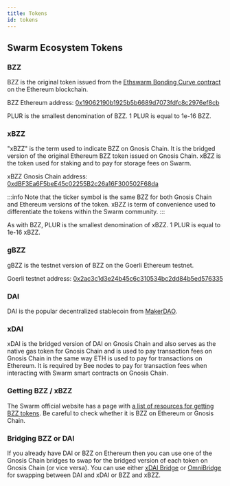 ```yaml
---
title: Tokens
id: tokens
---
```



## Swarm Ecosystem Tokens

### BZZ

BZZ is the original token issued from the [Ethswarm Bonding Curve contract](https://etherscan.io/address/0x4f32ab778e85c4ad0cead54f8f82f5ee74d46904) on the Ethereum blockchain. 

BZZ Ethereum address: [0x19062190b1925b5b6689d7073fdfc8c2976ef8cb](
https://etherscan.io/address/0x19062190b1925b5b6689d7073fdfc8c2976ef8cb)

PLUR is the smallest denomination of BZZ. 1 PLUR is equal to 1e-16 BZZ.

### xBZZ

"xBZZ" is the term used to indicate BZZ on Gnosis Chain. It is the bridged version of the original Ethereum BZZ token issued on Gnosis Chain. xBZZ is the token used for staking and to pay for storage fees on Swarm.

xBZZ Gnosis Chain address: [0xdBF3Ea6F5beE45c02255B2c26a16F300502F68da](https://gnosisscan.io/address/0xdBF3Ea6F5beE45c02255B2c26a16F300502F68da)

:::info
Note that the ticker symbol is the same BZZ for both Gnosis Chain and Ethereum versions of the token. xBZZ is term of convenience used to differentiate the tokens within the Swarm community.
:::

As with BZZ, PLUR is the smallest denomination of xBZZ. 1 PLUR is equal to 1e-16 xBZZ.

### gBZZ

gBZZ is the testnet version of BZZ on the Goerli Ethereum testnet. 

Goerli testnet address: [0x2ac3c1d3e24b45c6c310534bc2dd84b5ed576335](https://goerli.etherscan.io/address/0x2ac3c1d3e24b45c6c310534bc2dd84b5ed576335)

### DAI 

DAI is the popular decentralized stablecoin from [MakerDAO](https://makerdao.com/en/).

### xDAI

xDAI is the bridged version of DAI on Gnosis Chain and also serves as the native gas token for Gnosis Chain and is used to pay transaction fees on Gnosis Chain in the same way ETH is used to pay for transactions on Ethereum. It is required by Bee nodes to pay for transaction fees when interacting with Swarm smart contracts on Gnosis Chain.


### Getting BZZ / xBZZ

The Swarm official website has a page with [a list of resources for getting BZZ tokens](https://www.ethswarm.org/get-bzz). Be careful to check whether it is BZZ on Ethereum or Gnosis Chain.


### Bridging BZZ or DAI

If you already have DAI or BZZ on Ethereum then you can use one of the Gnosis Chain bridges to swap for the bridged version of each token on Gnosis Chain (or vice versa). You can use either [xDAI Bridge](https://bridge.gnosischain.com/) or [OmniBridge](https://omni.gnosischain.com/bridge) for swapping between DAI and xDAI or BZZ and xBZZ. 

